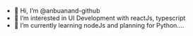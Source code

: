 - 👋 Hi, I’m @anbuanand-github
- 👀 I’m interested in UI Development with reactJs, typescript
- 🌱 I’m currently learning nodeJs and planning for Python....

<!---
anbuanand-github/anbuanand-github is a ✨ special ✨ repository because its `README.md` (this file) appears on your GitHub profile.
You can click the Preview link to take a look at your changes.
--->
